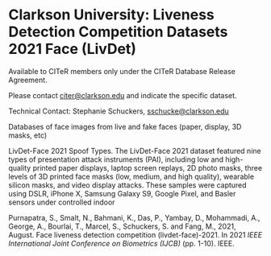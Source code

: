 # Clarkson University: Liveness Detection Competition Datasets 2021 Face (LivDet)

Available to CITeR members only under the CITeR Database Release Agreement. 

Please contact citer@clarkson.edu and indicate the specific dataset.

Technical Contact: Stephanie Schuckers, sschucke@clarkson.edu 

Databases of face images from live and fake faces (paper, display, 3D masks, etc)

LivDet-Face 2021 Spoof Types. The LivDet-Face 2021 dataset featured nine types of presentation attack instruments (PAI), including low and high-quality printed paper displays, laptop screen replays, 2D photo masks, three levels of 3D printed face masks (low, medium, and high quality), wearable silicon masks, and video display attacks. These samples were captured using DSLR, iPhone X, Samsung Galaxy S9, Google Pixel, and Basler sensors under controlled indoor

Purnapatra, S., Smalt, N., Bahmani, K., Das, P., Yambay, D., Mohammadi, A., George, A., Bourlai, T., Marcel, S., Schuckers, S. and Fang, M., 2021, August. Face liveness detection competition (livdet-face)-2021. In 2021 *IEEE International Joint Conference on Biometrics (IJCB)* (pp. 1-10). IEEE.
